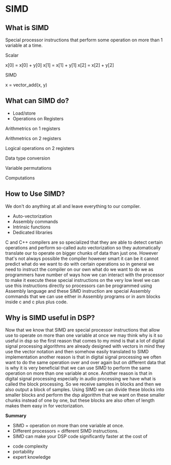 # SIMD

## What is SIMD

Special processor instructions that perform some operation on more than 1 variable at a time.

Scalar

x[0] = x[0] + y[0]
x[1] = x[1] + y[1]
x[2] = x[2] + y[2]

SIMD

x = vector_add(x, y)

## What can SIMD do?

- Load/store
- Operations on Registers

Arithmetrics on 1 registers

Arithmetrics on 2 registers

Logical operations on 2 registers

Data type conversion

Variable permutations

Computations

## How to Use SIMD?

We don't do anything at all and leave everything to our compiler.

- Auto-vectorization
- Assembly commands
- Intrinsic functions
- Dedicated libraries

C and C++ compilers are so specialized that they are able to detect certain operations and perform so-called auto vectorization so they automatically translate our to operate on bigger chunks of data than just one. However that's not always possible the compiler however smart it can be it cannot predict what do we want to do with certain operations so in general we need to instruct the compiler on our own what do we want to do we as programmers have number of ways how we can interact with the processor to make it execute these special instructions on the very low level we can use this instructions directly so processors can be programmed using Assembly language and these SIMD instruction are special Assembly commands that we can use either in Assembly programs or in asm blocks inside c and c plus plus code. 

## Why is SIMD useful in DSP?

Now that we know that SIMD are special processor instructions that allow use to operate on more than one variable at once we may think why is it so useful in dsp so the first reason that comes to my mind is that a lot of digital signal processing algorithms are already designed with vectors in mind they use the vector notation and then somehow easily translated to SIMD implementation another reason is that in digital signal processing we often want to do the same operation over and over again but on different data that is why it is very beneficial that we can use SIMD to perform the same operation on more than one variable at once. Another reason is that in digital signal processing especially in audio processing we have what is called the block processing. So we receive samples in blocks and then we also output a block of samples. Using SIMD we can divide these blocks into smaller blocks and perform the dsp algorithm that we want on these smaller chunks instead of one by one, but these blocks are also often of length makes them easy in for vectorization.

**Summary**

- SIMD = operation on more than one variable at once.
- Different processors = different SIMD instructions.
- SIMD can make your DSP code significantly faster at the cost of

+ code complexity
+ portability
+ expert knowledge
